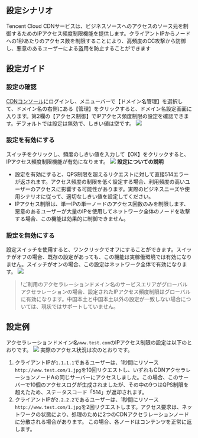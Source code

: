 ## 設定シナリオ
Tencent Cloud CDNサービスは、ビジネスソースへのアクセスのソース元を制御するためのIPアクセス頻度制限機能を提供します。クライアントIPからノードへの1秒あたりのアクセス数を制限することにより、高頻度のCC攻撃から防御し、悪意のあるユーザーによる盗用を防止することができます


## 設定ガイド
### 設定の確認
[CDNコンソール](https://console.cloud.tencent.com/cdn)にログインし、メニューバーで【ドメイン名管理】を選択して、ドメイン名の右側にある【管理】をクリックすると、ドメイン名設定画面に入ります。第2欄の【アクセス制御】でIPアクセス頻度制限の設定を確認できます。デフォルトでは設定は無効で、しきい値は空です。
![](https://main.qcloudimg.com/raw/647b73c63e867b31dfc1116fec3225b0.png)

### 設定を有効にする

スイッチをクリックし、頻度のしきい値を入力して【OK】をクリックすると、IPアクセス頻度制限機能が有効になります。
![](https://main.qcloudimg.com/raw/15303948df14017a03ed7b5890c3673a.png)
**設定についての説明**

+ 設定を有効にすると、QPS制限を超えるリクエストに対して直接514エラーが返されます。アクセス頻度の制限を低く設定する場合、利用頻度の高いユーザーのアクセスに影響する可能性があります。実際のビジネスニーズや使用シナリオに従って、適切なしきい値を設定してください。
+ IPアクセス制限は、単一IPの単一ノードのアクセス回数のみを制限します、悪意のあるユーザーが大量のIPを使用してネットワーク全体のノードを攻撃する場合、この機能は効果的に制御できません。

### 設定を無効にする
設定スイッチを使用すると、ワンクリックでオフにすることができます。スイッチがオフの場合、既存の設定があっても、この機能は実稼働環境では有効になりません。スイッチがオンの場合、この設定はネットワーク全体で有効になります。
![](https://main.qcloudimg.com/raw/1f3c1893aed28e3845a1adaea9abf1d9.png)

> !ご利用のアクセラレーションドメイン名のサービスエリアがグローバルアクセラレーションの場合、設定されたIPアクセス頻度制限はグローバルに有効になります。中国本土と中国本土以外の設定が一致しない場合については、現状ではサポートしていません。

## 設定例
アクセラレーションドメイン名`www.test.com`のIPアクセス制限の設定は以下のとおりです。
![](https://main.qcloudimg.com/raw/0d78c86a122b3b58c35ca2ba8b3316b6.png)
実際のアクセス状況は次のとおりです。
1. クライアントIPが`1.1.1.1`であるユーザーは、1秒間にリソース`http://www.test.com/1.jpg`を10回リクエストし、いずれもCDNアクセラレーションノードAの同じサーバーにアクセスしました。この場合、このサーバーで10個のアクセスログが生成されましたが、その中の9つはQPS制限を超えたため、ステータスコード「514」が返却されます。
2. クライアントIPが`2.2.2.2`であるユーザーは、1秒間にリソース`http://www.test.com/1.jpg`を2回リクエストします。アクセス要求は、ネットワークの状態により、処理のために2つのCDNアクセラレーションノードに分散される場合があります。 この場合、各ノードはコンテンツを正常に返します。

